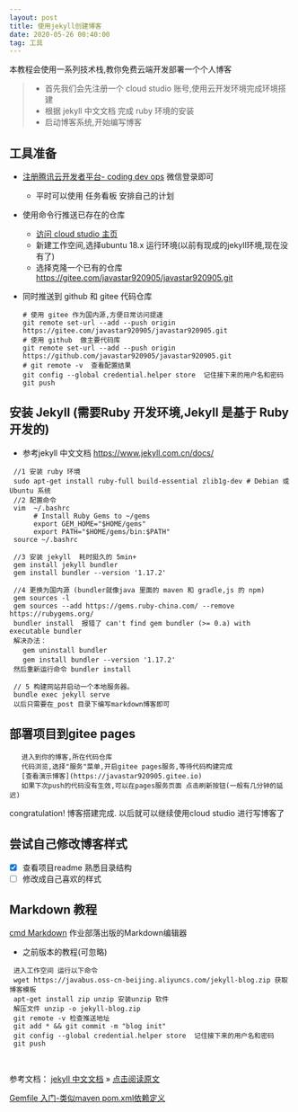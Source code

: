 ```yaml
---
layout: post
title: 使用jekyll创建博客
date: 2020-05-26 00:40:00 
tag: 工具
---
```


本教程会使用一系列技术栈,教你免费云端开发部署一个个人博客

> * 首先我们会先注册一个 cloud studio 账号,使用云开发环境完成环境搭建
> * 根据 jekyll  中文文档 完成 ruby 环境的安装
> * 启动博客系统,开始编写博客

## 工具准备
* [注册腾讯云开发者平台- coding dev ops](https://dev.tencent.com/login) 微信登录即可
  * 平时可以使用 任务看板 安排自己的计划
  
* 使用命令行推送已存在的仓库
  * [访问 cloud studio 主页](https://javabus.cloudstudio.net/dashboard/workspace)
  * 新建工作空间,选择ubuntu 18.x 运行环境(以前有现成的jekyll环境,现在没有了)
  * 选择克隆一个已有的仓库 https://gitee.com/javastar920905/javastar920905.git

* 同时推送到 github 和 gitee  代码仓库 
  ```
  # 使用 gitee 作为国内源,方便日常访问提速
  git remote set-url --add --push origin https://gitee.com/javastar920905/javastar920905.git 
  # 使用 github  做主要代码库 
  git remote set-url --add --push origin https://github.com/javastar920905/javastar920905.git
  # git remote -v  查看配置结果
  git config --global credential.helper store  记住接下来的用户名和密码
  git push 
  ```
  

## 安装 Jekyll (需要Ruby 开发环境,Jekyll 是基于 Ruby 开发的)
 * 参考jekyll 中文文档  https://www.jekyll.com.cn/docs/
  ```
   //1 安装 ruby 环境
   sudo apt-get install ruby-full build-essential zlib1g-dev # Debian 或 Ubuntu 系统
   //2 配置命令
   vim  ~/.bashrc
        # Install Ruby Gems to ~/gems
        export GEM_HOME="$HOME/gems"
        export PATH="$HOME/gems/bin:$PATH"
   source ~/.bashrc

   //3 安装 jekyll  耗时挺久的 5min+
   gem install jekyll bundler
   gem install bundler --version '1.17.2'

   //4 更换为国内源 (bundler就像java 里面的 maven 和 gradle,js 的 npm)
   gem sources -l 
   gem sources --add https://gems.ruby-china.com/ --remove https://rubygems.org/
   bundler install  报错了 can't find gem bundler (>= 0.a) with executable bundler
   解决办法：
　　gem uninstall bundler
　　gem install bundler --version '1.17.2'
   然后重新运行命令 bundler install 

   // 5 构建网站并启动一个本地服务器。
   bundle exec jekyll serve
   以后只需要在_post 目录下编写markdown博客即可        
  ```

##  部署项目到gitee pages
```
   进入到你的博客,所在代码仓库
   代码浏览,选择"服务"菜单,开启gitee pages服务,等待代码构建完成
   [查看演示博客](https://javastar920905.gitee.io)
   如果下次push的代码没有生效,可以在pages服务页面 点击刷新按钮(一般有几分钟的延迟)
```
congratulation! 博客搭建完成. 以后就可以继续使用cloud studio 进行写博客了


## 尝试自己修改博客样式
- [x] 查看项目readme 熟悉目录结构
- [ ] 修改成自己喜欢的样式

## Markdown 教程
[cmd Markdown](https://www.zybuluo.com/mdeditor) 作业部落出版的Markdown编辑器 


 * 之前版本的教程(可忽略) 
 ```
  进入工作空间 运行以下命令
  wget https://javabus.oss-cn-beijing.aliyuncs.com/jekyll-blog.zip 获取博客模板
  apt-get install zip unzip 安装unzip 软件
  解压文件 unzip -o jekyll-blog.zip
  git remote -v 检查推送地址
  git add * && git commit -m "blog init" 
  git config --global credential.helper store  记住接下来的用户名和密码
  git push 
```  

<br>

参考文档：
[jekyll  中文文档](https://www.jekyll.com.cn/docs/) » [点击阅读原文](https://www.jekyll.com.cn/docs/installation/)  

[Gemfile 入门-类似maven pom.xml依赖定义](https://www.jekyll.com.cn/docs/ruby-101/)